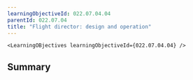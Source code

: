 ```yaml
---
learningObjectiveId: 022.07.04.04
parentId: 022.07.04
title: "Flight director: design and operation"
---
```


```tsx eval
<LearningOBjectives learningObjectiveId={022.07.04.04} />
```

## Summary
